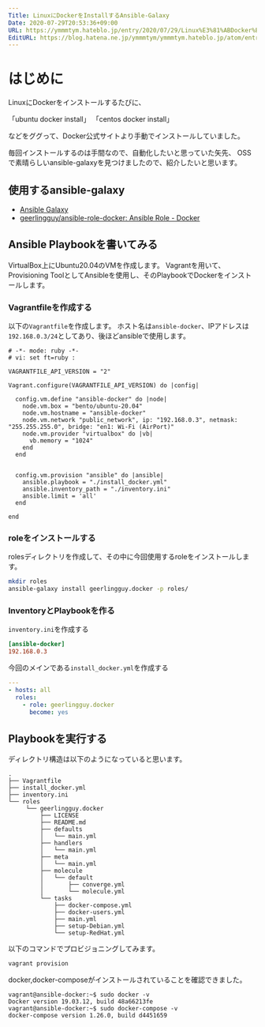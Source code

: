 ```yaml
---
Title: LinuxにDockerをInstallするAnsible-Galaxy
Date: 2020-07-29T20:53:36+09:00
URL: https://ymmmtym.hateblo.jp/entry/2020/07/29/Linux%E3%81%ABDocker%E3%82%92Install%E3%81%99%E3%82%8BAnsible-Galaxy
EditURL: https://blog.hatena.ne.jp/ymmmtym/ymmmtym.hateblo.jp/atom/entry/26006613606657488
---
```


# はじめに

LinuxにDockerをインストールするたびに、

「ubuntu docker install」
「centos docker install」

などをググって、Docker公式サイトより手動でインストールしていました。

毎回インストールするのは手間なので、自動化したいと思っていた矢先、
OSSで素晴らしいansible-galaxyを見つけましたので、紹介したいと思います。

## 使用するansible-galaxy

- [Ansible Galaxy](https://galaxy.ansible.com/geerlingguy/docker)
- [geerlingguy/ansible-role-docker: Ansible Role - Docker](https://github.com/geerlingguy/ansible-role-docker)

## Ansible Playbookを書いてみる

VirtualBox上にUbuntu20.04のVMを作成します。
Vagrantを用いて、Provisioning ToolとしてAnsibleを使用し、そのPlaybookでDockerをインストールします。

### Vagrantfileを作成する

以下の`Vagrantfile`を作成します。
ホスト名は`ansible-docker`、IPアドレスは`192.168.0.3/24`としてあり、後ほどansibleで使用します。

```Vagrantfile
# -*- mode: ruby -*-
# vi: set ft=ruby :

VAGRANTFILE_API_VERSION = "2"

Vagrant.configure(VAGRANTFILE_API_VERSION) do |config|
  
  config.vm.define "ansible-docker" do |node|
    node.vm.box = "bento/ubuntu-20.04"
    node.vm.hostname = "ansible-docker"
    node.vm.network "public_network", ip: "192.168.0.3", netmask: "255.255.255.0", bridge: "en1: Wi-Fi (AirPort)"
    node.vm.provider "virtualbox" do |vb|
      vb.memory = "1024"
    end
  end


  config.vm.provision "ansible" do |ansible|
    ansible.playbook = "./install_docker.yml"
    ansible.inventory_path = "./inventory.ini"
    ansible.limit = 'all'
  end

end
```

### roleをインストールする

rolesディレクトリを作成して、その中に今回使用するroleをインストールします。

```bash
mkdir roles
ansible-galaxy install geerlingguy.docker -p roles/
```

### InventoryとPlaybookを作る

`inventory.ini`を作成する

```ini
[ansible-docker]
192.168.0.3
```

今回のメインである`install_docker.yml`を作成する

```yml
---
- hosts: all
  roles:
    - role: geerlingguy.docker
      become: yes
```

## Playbookを実行する

ディレクトリ構造は以下のようになっていると思います。

```
.
├── Vagrantfile
├── install_docker.yml
├── inventory.ini
└── roles
     └── geerlingguy.docker
         ├── LICENSE
         ├── README.md
         ├── defaults
         │   └── main.yml
         ├── handlers
         │   └── main.yml
         ├── meta
         │   └── main.yml
         ├── molecule
         │   └── default
         │       ├── converge.yml
         │       └── molecule.yml
         └── tasks
             ├── docker-compose.yml
             ├── docker-users.yml
             ├── main.yml
             ├── setup-Debian.yml
             └── setup-RedHat.yml
```

以下のコマンドでプロビジョニングしてみます。

```bash
vagrant provision
```

docker,docker-composeがインストールされていることを確認できました。

```
vagrant@ansible-docker:~$ sudo docker -v
Docker version 19.03.12, build 48a66213fe
vagrant@ansible-docker:~$ sudo docker-compose -v
docker-compose version 1.26.0, build d4451659
```
